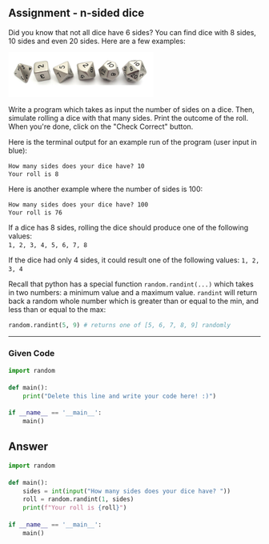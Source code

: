 ## Assignment - n-sided dice
Did you know that not all dice have 6 sides? You can find dice with 8 sides, 10 sides and even 20 sides. Here are a few examples:

![alt text](image.png)

Write a program which takes as input the number of sides on a dice.  Then, simulate rolling a dice with that many sides. Print the outcome of the roll. When you're done, click on the "Check Correct" button.

Here is the terminal output for an example run of the program (user input in blue):
```
How many sides does your dice have? 10  
Your roll is 8
```

Here is another example where the number of sides is 100:
```
How many sides does your dice have? 100  
Your roll is 76 
```

If a dice has 8 sides, rolling the dice should produce one of the following values: \
`1, 2, 3, 4, 5, 6, 7, 8`

If the dice had only 4 sides, it could result one of the following values:
`1, 2, 3, 4`

Recall that python has a special function `random.randint(...)` which takes in two numbers: a minimum value and a maximum value. `randint` will return back a random whole number which is greater than or equal to the min, and less than or equal to the max:

```python
random.randint(5, 9) # returns one of [5, 6, 7, 8, 9] randomly
```
---
### Given Code
```python
import random

def main():
    print("Delete this line and write your code here! :)")

if __name__ == '__main__':
    main()
```

## Answer
```python
import random

def main():
    sides = int(input("How many sides does your dice have? "))
    roll = random.randint(1, sides)
    print(f"Your roll is {roll}")

if __name__ == '__main__':
    main()
```